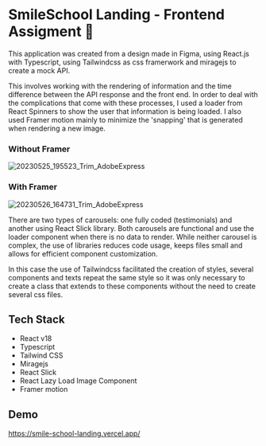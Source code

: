 # SmileSchool Landing - Frontend Assigment 🚀

This application was created from a design made in Figma, using React.js with Typescript, using Tailwindcss as css framerwork and miragejs to create a mock API.

This involves working with the rendering of information and the time difference between the API response and the front end. In order to deal with the complications that come with these processes, I used a loader from React Spinners to show the user that information is being loaded. I also used Framer motion mainly to minimize the 'snapping' that is generated when rendering a new image.

### Without Framer
![20230525_195523_Trim_AdobeExpress](https://github.com/macamrs/react-talwindcss-landing/assets/89083483/7057dbcf-3fe7-4658-9672-237d0a15feb4)

### With Framer
![20230526_164731_Trim_AdobeExpress](https://github.com/macamrs/react-talwindcss-landing/assets/89083483/70dcc65a-4c20-41cc-96a2-24e5d020dc66)

There are two types of carousels: one fully coded (testimonials) and another using React Slick library. Both carousels are functional and use the loader component when there is no data to render. While neither carousel is complex, the use of libraries reduces code usage, keeps files small and allows for efficient component customization. 

In this case the use of Tailwindcss facilitated the creation of styles, several components and texts repeat the same style so it was only necessary to create a class that extends to these components without the need to create several css files. 

## Tech Stack

- React v18
- Typescript
- Tailwind CSS
- Miragejs
- React Slick
- React Lazy Load Image Component
- Framer motion

## Demo

https://smile-school-landing.vercel.app/

